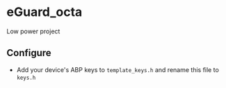 # eGuard_octa
Low power project

## Configure
- Add your device's ABP keys to `template_keys.h` and rename this file to `keys.h`
